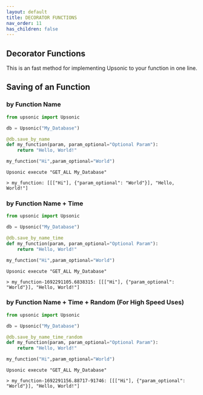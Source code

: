 ```yaml
---
layout: default
title: DECORATOR FUNCTIONS
nav_order: 11
has_children: false
---
```

## Decorator Functions
This is an fast method for implementing Upsonic to your function in one line.


## Saving of an Function 

### by Function Name
```python
from upsonic import Upsonic

db = Upsonic("My_Database")

@db.save_by_name
def my_function(param, param_optional="Optional Param"):
    return "Hello, World!"

my_function("Hi",param_optional="World")
```
```console
Upsonic execute "GET_ALL My_Database"

> my_function: [[["Hi"], {"param_optional": "World"}], "Hello, World!"]
```

### by Function Name + Time
```python
from upsonic import Upsonic

db = Upsonic("My_Database")

@db.save_by_name_time
def my_function(param, param_optional="Optional Param"):
    return "Hello, World!"

my_function("Hi",param_optional="World")
```
```console
Upsonic execute "GET_ALL My_Database"

> my_function-1692291105.6838315: [[["Hi"], {"param_optional": "World"}], "Hello, World!"]
```

### by Function Name + Time + Random (For High Speed Uses)
```python
from upsonic import Upsonic

db = Upsonic("My_Database")

@db.save_by_name_time_random
def my_function(param, param_optional="Optional Param"):
    return "Hello, World!"

my_function("Hi",param_optional="World")
```
```console
Upsonic execute "GET_ALL My_Database"

> my_function-1692291156.88717-91746: [[["Hi"], {"param_optional": "World"}], "Hello, World!"]
```